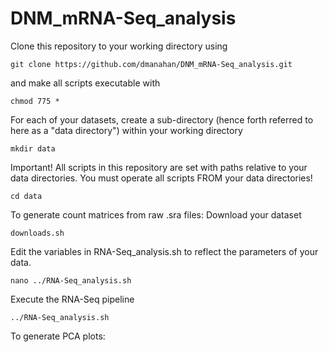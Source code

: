 # DNM_mRNA-Seq_analysis

Clone this repository to your working directory using

    git clone https://github.com/dmanahan/DNM_mRNA-Seq_analysis.git

and make all scripts executable with

    chmod 775 *

For each of your datasets, create a sub-directory (hence forth referred to here as a "data directory") within your working directory
    
    mkdir data

Important!  All scripts in this repository are set with paths relative to your data directories.  You must operate all scripts FROM your data directories!

    cd data

To generate count matrices from raw .sra files:
  Download your dataset
  
    downloads.sh
  
  Edit the variables in RNA-Seq_analysis.sh to reflect the parameters of your data.
    
    nano ../RNA-Seq_analysis.sh
    
  Execute the RNA-Seq pipeline
      
    ../RNA-Seq_analysis.sh

To generate PCA plots:
